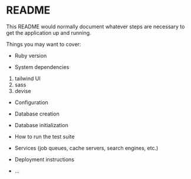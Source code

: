 # README

This README would normally document whatever steps are necessary to get the
application up and running.

Things you may want to cover:

* Ruby version

* System dependencies
1. tailwind UI
2. sass
3. devise

* Configuration

* Database creation

* Database initialization

* How to run the test suite

* Services (job queues, cache servers, search engines, etc.)

* Deployment instructions

* ...
